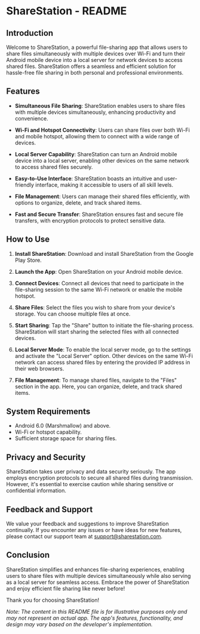 # ShareStation - README

## Introduction

Welcome to ShareStation, a powerful file-sharing app that allows users to share files simultaneously with multiple devices over Wi-Fi and turn their Android mobile device into a local server for network devices to access shared files. ShareStation offers a seamless and efficient solution for hassle-free file sharing in both personal and professional environments.

## Features

- **Simultaneous File Sharing**: ShareStation enables users to share files with multiple devices simultaneously, enhancing productivity and convenience.

- **Wi-Fi and Hotspot Connectivity**: Users can share files over both Wi-Fi and mobile hotspot, allowing them to connect with a wide range of devices.

- **Local Server Capability**: ShareStation can turn an Android mobile device into a local server, enabling other devices on the same network to access shared files securely.

- **Easy-to-Use Interface**: ShareStation boasts an intuitive and user-friendly interface, making it accessible to users of all skill levels.

- **File Management**: Users can manage their shared files efficiently, with options to organize, delete, and track shared items.

- **Fast and Secure Transfer**: ShareStation ensures fast and secure file transfers, with encryption protocols to protect sensitive data.

## How to Use

1. **Install ShareStation**: Download and install ShareStation from the Google Play Store.

2. **Launch the App**: Open ShareStation on your Android mobile device.

3. **Connect Devices**: Connect all devices that need to participate in the file-sharing session to the same Wi-Fi network or enable the mobile hotspot.

4. **Share Files**: Select the files you wish to share from your device's storage. You can choose multiple files at once.

5. **Start Sharing**: Tap the "Share" button to initiate the file-sharing process. ShareStation will start sharing the selected files with all connected devices.

6. **Local Server Mode**: To enable the local server mode, go to the settings and activate the "Local Server" option. Other devices on the same Wi-Fi network can access shared files by entering the provided IP address in their web browsers.

7. **File Management**: To manage shared files, navigate to the "Files" section in the app. Here, you can organize, delete, and track shared items.

## System Requirements

- Android 6.0 (Marshmallow) and above.
- Wi-Fi or hotspot capability.
- Sufficient storage space for sharing files.

## Privacy and Security

ShareStation takes user privacy and data security seriously. The app employs encryption protocols to secure all shared files during transmission. However, it's essential to exercise caution while sharing sensitive or confidential information.

## Feedback and Support

We value your feedback and suggestions to improve ShareStation continually. If you encounter any issues or have ideas for new features, please contact our support team at support@sharestation.com.

## Conclusion

ShareStation simplifies and enhances file-sharing experiences, enabling users to share files with multiple devices simultaneously while also serving as a local server for seamless access. Embrace the power of ShareStation and enjoy efficient file sharing like never before!

Thank you for choosing ShareStation!

*Note: The content in this README file is for illustrative purposes only and may not represent an actual app. The app's features, functionality, and design may vary based on the developer's implementation.*
